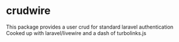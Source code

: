 # crudwire
This package provides a user crud for standard laravel authentication
Cooked up with laravel/livewire and a dash of turbolinks.js





